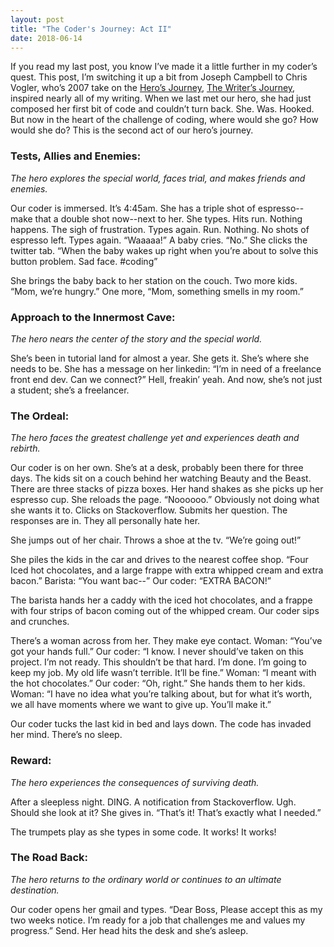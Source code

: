 ```yaml
---
layout: post
title: "The Coder's Journey: Act II"
date: 2018-06-14
---
```


If you read my last post, you know I’ve made it a little further in my coder’s quest. This post, I’m switching it up a bit from Joseph Campbell to Chris Vogler, who’s 2007 take on the [Hero’s Journey](https://en.wikipedia.org/wiki/Hero%27s_journey), [The Writer’s Journey](https://en.wikipedia.org/wiki/The_Writer%27s_Journey:_Mythic_Structure_for_Writers), inspired nearly all of my writing. When we last met our hero, she had just composed her first bit of code and couldn’t turn back. She. Was. Hooked. But now in the heart of the challenge of coding, where would she go? How would she do? This is the second act of our hero’s journey.


###  Tests, Allies and Enemies:
*The hero explores the special world, faces trial, and makes friends and enemies.*

Our coder is immersed. It’s 4:45am. She has a triple shot of espresso--make that a double shot now--next to her. She types. Hits run. Nothing happens. The sigh of frustration. Types again. Run. Nothing. No shots of espresso left. Types again. “Waaaaa!” A baby cries. “No.” She clicks the twitter tab. “When the baby wakes up right when you’re about to solve this button problem. Sad face. #coding”

She brings the baby back to her station on the couch. Two more kids. “Mom, we’re hungry.” One more, “Mom, something smells in my room.”

### Approach to the Innermost Cave:
*The hero nears the center of the story and the special world.*

She’s been in tutorial land for almost a year. She gets it. She’s where she needs to be. She has a message on her linkedin: “I’m in need of a freelance front end dev. Can we connect?” Hell, freakin’ yeah. And now, she’s not just a student; she’s a freelancer.

### The Ordeal:
*The hero faces the greatest challenge yet and experiences death and rebirth.*

Our coder is on her own. She’s at a desk, probably been there for three days. The kids sit on a couch behind her watching Beauty and the Beast. There are three stacks of pizza boxes. Her hand shakes as she picks up her espresso cup. She reloads the page. “Noooooo.” Obviously not doing what she wants it to. Clicks on Stackoverflow. Submits her question. The responses are in. They all personally hate her.

She jumps out of her chair. Throws a shoe at the tv. “We’re going out!”

She piles the kids in the car and drives to the nearest coffee shop. “Four Iced hot chocolates, and a large frappe with extra whipped cream and extra bacon.” Barista: “You want bac--” Our coder: “EXTRA BACON!”

The barista hands her a caddy with the iced hot chocolates, and a frappe with four strips of bacon coming out of the whipped cream. Our coder sips and crunches.

There’s a woman across from her. They make eye contact. Woman: “You’ve got your hands full.” Our coder: “I know. I never should’ve taken on this project. I’m not ready. This shouldn’t be that hard. I’m done. I’m going to keep my job. My old life wasn’t terrible. It’ll be fine.” Woman: “I meant with the hot chocolates.” Our coder: “Oh, right.” She hands them to her kids. Woman: “I have no idea what you’re talking about, but for what it’s worth, we all have moments where we want to give up. You’ll make it.”

Our coder tucks the last kid in bed and lays down. The code has invaded her mind. There’s no sleep.

### Reward:
*The hero experiences the consequences of surviving death.*

After a sleepless night. DING. A notification from Stackoverflow. Ugh. Should she look at it? She gives in. “That’s it! That’s exactly what I needed.”

The trumpets play as she types in some code. It works! It works!

### The Road Back:
*The hero returns to the ordinary world or continues to an ultimate destination.*

Our coder opens her gmail and types. “Dear Boss, Please accept this as my two weeks notice. I’m ready for a job that challenges me and values my progress.” Send. Her head hits the desk and she’s asleep.
